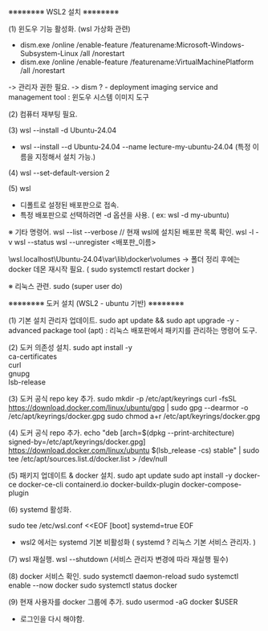 ※※※※※※※※ WSL2 설치 ※※※※※※※※

(1) 윈도우 기능 활성화. (wsl 가상화 관련)
 - dism.exe /online /enable-feature /featurename:Microsoft-Windows-Subsystem-Linux /all /norestart
 - dism.exe /online /enable-feature /featurename:VirtualMachinePlatform /all /norestart

 -> 관리자 권한 필요.
 -> dism ?
    - deployment imaging service and management tool : 윈도우 시스템 이미지 도구

(2) 컴퓨터 재부팅 필요.

(3) wsl --install -d Ubuntu-24.04
 - wsl --install --d Ubuntu-24.04 --name lecture-my-ubuntu-24.04
    (특정 이름을 지정해서 설치 가능.)

(4) wsl --set-default-version 2

(5) wsl 
 - 디폴트로 설정된 배포판으로 접속.
 - 특정 배포판으로 선택하려면 -d 옵션을 사용. ( ex: wsl -d my-ubuntu)


※ 기타 명령어.
wsl --list --verbose // 현재 wsl에 설치된 배포판 목록 확인.
wsl -l -v
wsl --status
wsl --unregister <배포판_이름>

 \\wsl.localhost\Ubuntu-24.04\var\lib\docker\volumes
 -> 폴더 정리 후에는 docker 데몬 재시작 필요.
    ( sudo systemctl restart docker )

※ 리눅스 관련.
sudo (super user do)


※※※※※※※※ 도커 설치 (WSL2 - ubuntu 기반) ※※※※※※※※

(1) 기본 설치 관리자 업데이트.
    sudo apt update && sudo apt upgrade -y
     - advanced package tool (apt) : 리눅스 배포판에서 패키지를 관리하는 명령어 도구.


(2) 도커 의존성 설치.
    sudo apt install -y \
        ca-certificates \
        curl \
        gnupg \
        lsb-release

(3) 도커 공식 repo key 추가.
    sudo mkdir -p /etc/apt/keyrings
    curl -fsSL https://download.docker.com/linux/ubuntu/gpg | sudo gpg --dearmor -o /etc/apt/keyrings/docker.gpg
    sudo chmod a+r /etc/apt/keyrings/docker.gpg

(4) 도커 공식 repo 추가.
    echo "deb [arch=$(dpkg --print-architecture) signed-by=/etc/apt/keyrings/docker.gpg] \
https://download.docker.com/linux/ubuntu $(lsb_release -cs) stable" | sudo tee /etc/apt/sources.list.d/docker.list > /dev/null

(5) 패키지 업데이트 & docker 설치.
    sudo apt update
    sudo apt install -y docker-ce docker-ce-cli containerd.io docker-buildx-plugin docker-compose-plugin

(6) systemd 활성화.

sudo tee /etc/wsl.conf <<EOF
[boot]
systemd=true
EOF
 - wsl2 에서는 systemd 기본 비활성화 ( systemd ? 리눅스 기본 서비스 관리자. )

(7) wsl 재실행.
wsl --shutdown (서비스 관리자 변경에 따라 재실행 필수)

(8) docker 서비스 확인.
sudo systemctl daemon-reload
sudo systemctl enable --now docker
sudo systemctl status docker

(9) 현재 사용자를 docker 그룹에 추가.
sudo usermod -aG docker $USER
 - 로그인을 다시 해야함.
